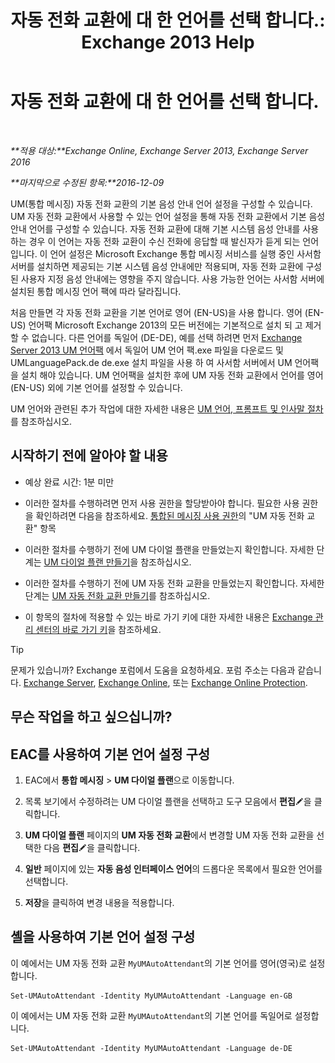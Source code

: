 ﻿---
title: '자동 전화 교환에 대 한 언어를 선택 합니다.: Exchange 2013 Help'
TOCTitle: 자동 전화 교환에 대 한 언어를 선택 합니다.
ms:assetid: 3a1c1ec0-c726-41fb-a294-59faab205609
ms:mtpsurl: https://technet.microsoft.com/ko-kr/library/Aa997306(v=EXCHG.150)
ms:contentKeyID: 50555969
ms.date: 05/22/2018
mtps_version: v=EXCHG.150
ms.translationtype: MT
---

# 자동 전화 교환에 대 한 언어를 선택 합니다.

 

_**적용 대상:**Exchange Online, Exchange Server 2013, Exchange Server 2016_

_**마지막으로 수정된 항목:**2016-12-09_

UM(통합 메시징) 자동 전화 교환의 기본 음성 안내 언어 설정을 구성할 수 있습니다. UM 자동 전화 교환에서 사용할 수 있는 언어 설정을 통해 자동 전화 교환에서 기본 음성 안내 언어를 구성할 수 있습니다. 자동 전화 교환에 대해 기본 시스템 음성 안내를 사용하는 경우 이 언어는 자동 전화 교환이 수신 전화에 응답할 때 발신자가 듣게 되는 언어입니다. 이 언어 설정은 Microsoft Exchange 통합 메시징 서비스를 실행 중인 사서함 서버를 설치하면 제공되는 기본 시스템 음성 안내에만 적용되며, 자동 전화 교환에 구성된 사용자 지정 음성 안내에는 영향을 주지 않습니다. 사용 가능한 언어는 사서함 서버에 설치된 통합 메시징 언어 팩에 따라 달라집니다.

처음 만들면 각 자동 전화 교환을 기본 언어로 영어 (EN-US)을 사용 합니다. 영어 (EN-US) 언어팩 Microsoft Exchange 2013의 모든 버전에는 기본적으로 설치 되 고 제거할 수 없습니다. 다른 언어를 독일어 (DE-DE), 예를 선택 하려면 먼저 [Exchange Server 2013 UM 언어팩](https://go.microsoft.com/fwlink/?linkid=266542) 에서 독일어 UM 언어 팩.exe 파일을 다운로드 및 UMLanguagePack.de de.exe 설치 파일을 사용 하 여 사서함 서버에서 UM 언어팩을 설치 해야 있습니다. UM 언어팩을 설치한 후에 UM 자동 전화 교환에서 언어를 영어 (EN-US) 외에 기본 언어를 설정할 수 있습니다.

UM 언어와 관련된 추가 작업에 대한 자세한 내용은 [UM 언어, 프롬프트 및 인사말 절차](um-languages-prompts-and-greetings-procedures-exchange-2013-help.md)를 참조하십시오.

## 시작하기 전에 알아야 할 내용

  - 예상 완료 시간: 1분 미만

  - 이러한 절차를 수행하려면 먼저 사용 권한을 할당받아야 합니다. 필요한 사용 권한을 확인하려면 다음을 참조하세요. [통합된 메시징 사용 권한](unified-messaging-permissions-exchange-2013-help.md)의 "UM 자동 전화 교환" 항목

  - 이러한 절차를 수행하기 전에 UM 다이얼 플랜을 만들었는지 확인합니다. 자세한 단계는 [UM 다이얼 플랜 만들기](create-a-um-dial-plan-exchange-2013-help.md)을 참조하십시오.

  - 이러한 절차를 수행하기 전에 UM 자동 전화 교환을 만들었는지 확인합니다. 자세한 단계는 [UM 자동 전화 교환 만들기](create-a-um-auto-attendant-exchange-2013-help.md)를 참조하십시오.

  - 이 항목의 절차에 적용할 수 있는 바로 가기 키에 대한 자세한 내용은 [Exchange 관리 센터의 바로 가기 키](keyboard-shortcuts-in-the-exchange-admin-center-exchange-online-protection-help.md)을 참조하세요.


> [!TIP]
> 문제가 있습니까? Exchange 포럼에서 도움을 요청하세요. 포럼 주소는 다음과 같습니다. <A href="https://go.microsoft.com/fwlink/p/?linkid=60612">Exchange Server</A>, <A href="https://go.microsoft.com/fwlink/p/?linkid=267542">Exchange Online</A>, 또는 <A href="https://go.microsoft.com/fwlink/p/?linkid=285351">Exchange Online Protection</A>.



## 무슨 작업을 하고 싶으십니까?

## EAC를 사용하여 기본 언어 설정 구성

1.  EAC에서 **통합 메시징** \> **UM 다이얼 플랜**으로 이동합니다.

2.  목록 보기에서 수정하려는 UM 다이얼 플랜을 선택하고 도구 모음에서 **편집**![편집 아이콘](images/JJ218640.6f53ccb2-1f13-4c02-bea0-30690e6ea71d(EXCHG.150).gif "편집 아이콘")을 클릭합니다.

3.  **UM 다이얼 플랜** 페이지의 **UM 자동 전화 교환**에서 변경할 UM 자동 전화 교환을 선택한 다음 **편집**![편집 아이콘](images/JJ218640.6f53ccb2-1f13-4c02-bea0-30690e6ea71d(EXCHG.150).gif "편집 아이콘")을 클릭합니다.

4.  **일반** 페이지에 있는 **자동 음성 인터페이스 언어**의 드롭다운 목록에서 필요한 언어를 선택합니다.

5.  **저장**을 클릭하여 변경 내용을 적용합니다.

## 셸을 사용하여 기본 언어 설정 구성

이 예에서는 UM 자동 전화 교환 `MyUMAutoAttendant`의 기본 언어를 영어(영국)로 설정합니다.

    Set-UMAutoAttendant -Identity MyUMAutoAttendant -Language en-GB

이 예에서는 UM 자동 전화 교환 `MyUMAutoAttendant`의 기본 언어를 독일어로 설정합니다.

    Set-UMAutoAttendant -Identity MyUMAutoAttendant -Language de-DE

